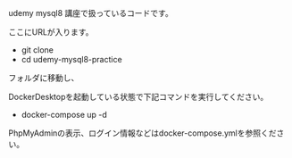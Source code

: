 udemy mysql8 講座で扱っているコードです。

ここにURLが入ります。

- git clone
- cd udemy-mysql8-practice

フォルダに移動し、

DockerDesktopを起動している状態で下記コマンドを実行してください。

- docker-compose up -d

PhpMyAdminの表示、ログイン情報などはdocker-compose.ymlを参照ください。
